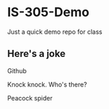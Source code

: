 # IS-305-Demo
Just a quick demo repo for class

## Here's a joke

Github

Knock knock. Who's there?

Peacock spider
